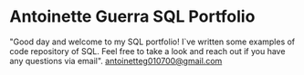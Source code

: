 # Antoinette Guerra SQL Portfolio

"Good day and welcome to my SQL portfolio! I`ve written some examples of code repository 
of SQL. Feel free to take a look and reach out if you have any questions via email".
antoinetteg010700@gmail.com